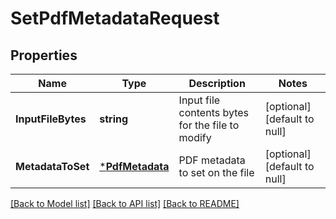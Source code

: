 # SetPdfMetadataRequest

## Properties
Name | Type | Description | Notes
------------ | ------------- | ------------- | -------------
**InputFileBytes** | **string** | Input file contents bytes for the file to modify | [optional] [default to null]
**MetadataToSet** | [***PdfMetadata**](PdfMetadata.md) | PDF metadata to set on the file | [optional] [default to null]

[[Back to Model list]](../README.md#documentation-for-models) [[Back to API list]](../README.md#documentation-for-api-endpoints) [[Back to README]](../README.md)


